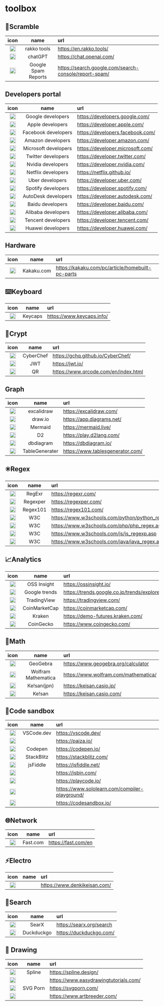 # toolbox

## 🧰Scramble

|icon|name|url|
|:-:|:-:|:-|
|<img width="20em" src="https://en.rakko.tools/image/favicon_rakko.ico">|rakko tools|https://en.rakko.tools/
|<img width="20em" src="https://cdn.simpleicons.org/openai">|chatGPT|https://chat.openai.com/
|<img width="20em" src="https://cdn.simpleicons.org/google">|Google Spam Reports|https://search.google.com/search-console/report-spam/

## Developers portal

|icon|name|url|
|:-:|:-:|:-|
|<img width="20em" src="https://cdn.simpleicons.org/google">|Google developers|https://developers.google.com/
|<img width="20em" src="https://cdn.simpleicons.org/apple/000000/FFFFFF">|Apple developers|https://developer.apple.com/
|<img width="20em" src="https://cdn.simpleicons.org/facebook">|Facebook developers|https://developers.facebook.com/
|<img width="20em" src="https://cdn.simpleicons.org/amazon">|Amazon developers|https://developer.amazon.com/
|<img width="20em" src="https://cdn.simpleicons.org/microsoft">|Microsoft developers|https://developer.microsoft.com/
|<img width="20em" src="https://cdn.simpleicons.org/twitter">|Twitter developers|https://developer.twitter.com/
|<img width="20em" src="https://cdn.simpleicons.org/nvidia">|Nvidia developers|https://developer.nvidia.com/
|<img width="20em" src="https://cdn.simpleicons.org/netflix">|Netflix developers|https://netflix.github.io/
|<img width="20em" src="https://cdn.simpleicons.org/uber/000000/FFFFFF">|Uber developers|https://developer.uber.com/
|<img width="20em" src="https://cdn.simpleicons.org/spotify">|Spotify developers|https://developer.spotify.com/
|<img width="20em" src="https://cdn.simpleicons.org/autodesk/000000/FFFFFF">|AutoDesk developers|https://developer.autodesk.com/
|<img width="20em" src="https://cdn.simpleicons.org/baidu">|Baidu developers|https://developer.baidu.com/
|<img width="20em" src="https://cdn.simpleicons.org/alibaba">|Alibaba developers|https://developer.alibaba.com/
|<img width="20em" src="https://cdn.simpleicons.org/tencent">|Tencent developers|https://developer.tencent.com/
|<img width="20em" src="https://cdn.simpleicons.org/huawei">|Huawei developers|https://developer.huawei.com/

## Hardware

|icon|name|url|
|:-:|:-:|:-|
|<img width="20em" src="https://cdn.simpleicons.org/">|Kakaku.com|https://kakaku.com/pc/article/homebuilt-pc-parts

## ⌨️Keyboard

|icon|name|url|
|:-:|:-:|:-|
|<img width="20em" src="https://www.keycaps.info/favicon.ico">|Keycaps|https://www.keycaps.info/

## 🔣Crypt

|icon|name|url|
|:-:|:-:|:-|
|<img width="20em" src="https://raw.githubusercontent.com/gchq/CyberChef/master/src/web/static/images/favicon.ico">|CyberChef|https://gchq.github.io/CyberChef/
|<img width="20em" src="https://jwt.io/img/favicon/android-icon-192x192.png">|JWT|https://jwt.io/
|<img width="20em" src="">|QR|https://www.qrcode.com/en/index.html

## Graph

|icon|name|url|
|:-:|:-:|:-|
|<img width="20em" src="">|excalidraw|https://excalidraw.com/
|<img width="20em" src="">|draw.io|https://app.diagrams.net/
|<img width="20em" src="">|Mermaid|https://mermaid.live/
|<img width="20em" src="">|D2|https://play.d2lang.com/
|<img width="20em" src="https://cdn.holistics.io/logo-dbdiagram-notext.ico">|dbdiagram|https://dbdiagram.io/
|<img width="20em" src="">|TableGenerater|https://www.tablesgenerator.com/

## ✳️Regex

|icon|name|url|
|:-:|:-:|:-|
|<img width="20em" src="https://cdn.jsdelivr.net/npm/heroicons/24/solid/question-mark-circle.svg">|RegExr|https://regexr.com/
|<img width="20em" src="https://cdn.jsdelivr.net/npm/heroicons/24/solid/question-mark-circle.svg">|Regexper|https://regexper.com/
|<img width="20em" src="https://cdn.jsdelivr.net/npm/heroicons/24/solid/question-mark-circle.svg">|Regex101|https://regex101.com/
|<img width="20em" src="https://cdn.simpleicons.org/w3c">|W3C|https://www.w3schools.com/python/python_regex.asp
|<img width="20em" src="https://cdn.simpleicons.org/w3c">|W3C|https://www.w3schools.com/php/php_regex.asp
|<img width="20em" src="https://cdn.simpleicons.org/w3c">|W3C|https://www.w3schools.com/js/js_regexp.asp
|<img width="20em" src="https://cdn.simpleicons.org/w3c">|W3C|https://www.w3schools.com/java/java_regex.asp

## 📈Analytics

|icon|name|url|
|:-:|:-:|:-|
|<img width="20em" src="">|OSS Insight|https://ossinsight.io/
|<img width="20em" src="">|Google trends|https://trends.google.co.jp/trends/explore
|<img width="20em" src="">|TradingView|https://tradingview.com/
|<img width="20em" src="">|CoinMarketCap|https://coinmarketcap.com/
|<img width="20em" src="">|Kraken|https://demo-futures.kraken.com/
|<img width="20em" src="">|CoinGecko|https://www.coingecko.com/

## 📐Math

|icon|name|url|
|:-:|:-:|:-|
|<img width="20em" src="">|GeoGebra|https://www.geogebra.org/calculator
|<img width="20em" src="https://cdn.simpleicons.org/wolframmathematica">|Wolfram Mathematica|https://www.wolfram.com/mathematica/
|<img width="20em" src="">|Ke!san(jpn)|https://keisan.casio.jp/
|<img width="20em" src="">|Ke!san|https://keisan.casio.com/

## 🍯Code sandbox

|icon|name|url|
|:-:|:-:|:-|
|<img width="20em" src="https://cdn.svgporn.com/logos/visual-studio-code.svg">|VSCode.dev|https://vscode.dev/
|<img width="20em" src="">||https://paiza.io/
|<img width="20em" src="https://cdn.simpleicons.org/codepen/000000/FFFFFF">|Codepen|https://codepen.io/
|<img width="20em" src="https://cdn.simpleicons.org/stackblitz">|StackBlitz|https://stackblitz.com/
|<img width="20em" src="https://cdn.simpleicons.org/jsfiddle">|jsFiddle|https://jsfiddle.net/
|<img width="20em" src="">||https://jsbin.com/
|<img width="20em" src="">||https://playcode.io/
|<img width="20em" src="https://cdn.simpleicons.org/sololearn">||https://www.sololearn.com/compiler-playground/
|<img width="20em" src="https://cdn.simpleicons.org/codesandbox">||https://codesandbox.io/

## 🌐Network

|icon|name|url|
|:-:|:-:|:-|
|<img width="20em" src="">|Fast.com|https://fast.com/en

## ⚡Electro

|icon|name|url|
|:-:|:-:|:-|
|<img width="20em" src="">||https://www.denkikeisan.com/

## 🔎Search

|icon|name|url|
|:-:|:-:|:-|
|<img width="20em" src="https://searx.org/favicon.ico">|SearX|https://searx.org/search
|<img width="20em" src="https://cdn.simpleicons.org/duckduckgo">|Duckduckgo|https://duckduckgo.com/

## 🎨 Drawing

|icon|name|url|
|:-:|:-:|:-|
|<img width="20em" src="">|Spline|https://spline.design/
|<img width="20em" src="">||https://www.easydrawingtutorials.com/
|<img width="20em" src="https://svgporn.com/brand/favicon-16x16.png">|SVG Porn|https://svgporn.com/
|<img width="20em" src="">||https://www.artbreeder.com/
